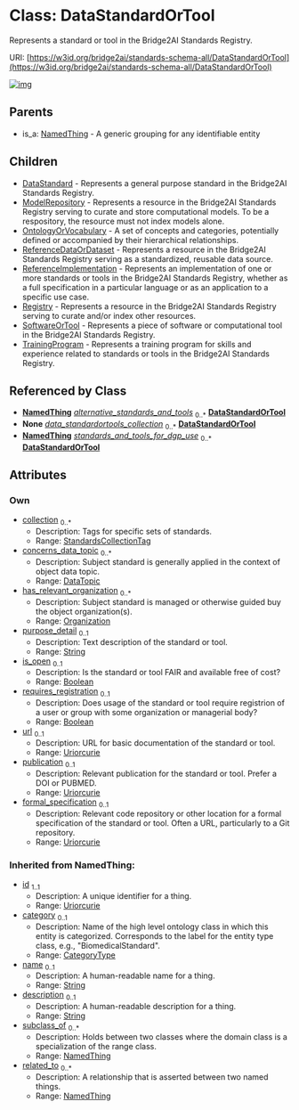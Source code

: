 
# Class: DataStandardOrTool


Represents a standard or tool in the Bridge2AI Standards Registry.

URI: [https://w3id.org/bridge2ai/standards-schema-all/DataStandardOrTool](https://w3id.org/bridge2ai/standards-schema-all/DataStandardOrTool)


[![img](https://yuml.me/diagram/nofunky;dir:TB/class/[TrainingProgram],[SoftwareOrTool],[Registry],[ReferenceImplementation],[ReferenceDataOrDataset],[Organization],[OntologyOrVocabulary],[NamedThing],[ModelRepository],[DataTopic],[Organization]<has_relevant_organization%200..*-%20[DataStandardOrTool&#124;collection:StandardsCollectionTag%20*;purpose_detail:string%20%3F;is_open:boolean%20%3F;requires_registration:boolean%20%3F;url:uriorcurie%20%3F;publication:uriorcurie%20%3F;formal_specification:uriorcurie%20%3F;id(i):uriorcurie;category(i):category_type%20%3F;name(i):string%20%3F;description(i):string%20%3F],[DataTopic]<concerns_data_topic%200..*-%20[DataStandardOrTool],[UseCase]-%20alternative_standards_and_tools%200..*>[DataStandardOrTool],[DataStandardOrToolContainer]++-%20data_standardortools_collection%200..*>[DataStandardOrTool],[UseCase]-%20standards_and_tools_for_dgp_use%200..*>[DataStandardOrTool],[DataStandardOrTool]^-[TrainingProgram],[DataStandardOrTool]^-[SoftwareOrTool],[DataStandardOrTool]^-[Registry],[DataStandardOrTool]^-[ReferenceImplementation],[DataStandardOrTool]^-[ReferenceDataOrDataset],[DataStandardOrTool]^-[OntologyOrVocabulary],[DataStandardOrTool]^-[ModelRepository],[DataStandardOrTool]^-[DataStandard],[NamedThing]^-[DataStandardOrTool],[UseCase],[DataStandardOrToolContainer],[DataStandard])](https://yuml.me/diagram/nofunky;dir:TB/class/[TrainingProgram],[SoftwareOrTool],[Registry],[ReferenceImplementation],[ReferenceDataOrDataset],[Organization],[OntologyOrVocabulary],[NamedThing],[ModelRepository],[DataTopic],[Organization]<has_relevant_organization%200..*-%20[DataStandardOrTool&#124;collection:StandardsCollectionTag%20*;purpose_detail:string%20%3F;is_open:boolean%20%3F;requires_registration:boolean%20%3F;url:uriorcurie%20%3F;publication:uriorcurie%20%3F;formal_specification:uriorcurie%20%3F;id(i):uriorcurie;category(i):category_type%20%3F;name(i):string%20%3F;description(i):string%20%3F],[DataTopic]<concerns_data_topic%200..*-%20[DataStandardOrTool],[UseCase]-%20alternative_standards_and_tools%200..*>[DataStandardOrTool],[DataStandardOrToolContainer]++-%20data_standardortools_collection%200..*>[DataStandardOrTool],[UseCase]-%20standards_and_tools_for_dgp_use%200..*>[DataStandardOrTool],[DataStandardOrTool]^-[TrainingProgram],[DataStandardOrTool]^-[SoftwareOrTool],[DataStandardOrTool]^-[Registry],[DataStandardOrTool]^-[ReferenceImplementation],[DataStandardOrTool]^-[ReferenceDataOrDataset],[DataStandardOrTool]^-[OntologyOrVocabulary],[DataStandardOrTool]^-[ModelRepository],[DataStandardOrTool]^-[DataStandard],[NamedThing]^-[DataStandardOrTool],[UseCase],[DataStandardOrToolContainer],[DataStandard])

## Parents

 *  is_a: [NamedThing](NamedThing.md) - A generic grouping for any identifiable entity

## Children

 * [DataStandard](DataStandard.md) - Represents a general purpose standard in the Bridge2AI Standards Registry.
 * [ModelRepository](ModelRepository.md) - Represents a resource in the Bridge2AI Standards Registry serving to curate and store computational models. To be a respository, the resource must not index models alone.
 * [OntologyOrVocabulary](OntologyOrVocabulary.md) - A set of concepts and categories, potentially defined or accompanied by their hierarchical relationships.
 * [ReferenceDataOrDataset](ReferenceDataOrDataset.md) - Represents a resource in the Bridge2AI Standards Registry serving as a standardized, reusable data source.
 * [ReferenceImplementation](ReferenceImplementation.md) - Represents an implementation of one or more standards or tools in the Bridge2AI Standards Registry, whether as a full specification in a particular language or as an application to a specific use case.
 * [Registry](Registry.md) - Represents a resource in the Bridge2AI Standards Registry serving to curate and/or index other resources.
 * [SoftwareOrTool](SoftwareOrTool.md) - Represents a piece of software or computational tool in the Bridge2AI Standards Registry.
 * [TrainingProgram](TrainingProgram.md) - Represents a training program for skills and experience related to standards or tools in the Bridge2AI Standards Registry.

## Referenced by Class

 *  **[NamedThing](NamedThing.md)** *[alternative_standards_and_tools](alternative_standards_and_tools.md)*  <sub>0..\*</sub>  **[DataStandardOrTool](DataStandardOrTool.md)**
 *  **None** *[data_standardortools_collection](data_standardortools_collection.md)*  <sub>0..\*</sub>  **[DataStandardOrTool](DataStandardOrTool.md)**
 *  **[NamedThing](NamedThing.md)** *[standards_and_tools_for_dgp_use](standards_and_tools_for_dgp_use.md)*  <sub>0..\*</sub>  **[DataStandardOrTool](DataStandardOrTool.md)**

## Attributes


### Own

 * [collection](collection.md)  <sub>0..\*</sub>
     * Description: Tags for specific sets of standards.
     * Range: [StandardsCollectionTag](StandardsCollectionTag.md)
 * [concerns_data_topic](concerns_data_topic.md)  <sub>0..\*</sub>
     * Description: Subject standard is generally applied in the context of object data topic.
     * Range: [DataTopic](DataTopic.md)
 * [has_relevant_organization](has_relevant_organization.md)  <sub>0..\*</sub>
     * Description: Subject standard is managed or otherwise guided buy the object organization(s).
     * Range: [Organization](Organization.md)
 * [purpose_detail](purpose_detail.md)  <sub>0..1</sub>
     * Description: Text description of the standard or tool.
     * Range: [String](types/String.md)
 * [is_open](is_open.md)  <sub>0..1</sub>
     * Description: Is the standard or tool FAIR and available free of cost?
     * Range: [Boolean](types/Boolean.md)
 * [requires_registration](requires_registration.md)  <sub>0..1</sub>
     * Description: Does usage of the standard or tool require registrion of a user or group with some organization or managerial body?
     * Range: [Boolean](types/Boolean.md)
 * [url](url.md)  <sub>0..1</sub>
     * Description: URL for basic documentation of the standard or tool.
     * Range: [Uriorcurie](types/Uriorcurie.md)
 * [publication](publication.md)  <sub>0..1</sub>
     * Description: Relevant publication for the standard or tool. Prefer a DOI or PUBMED.
     * Range: [Uriorcurie](types/Uriorcurie.md)
 * [formal_specification](formal_specification.md)  <sub>0..1</sub>
     * Description: Relevant code repository or other location for a formal specification of the standard or tool. Often a URL, particularly to a Git repository.
     * Range: [Uriorcurie](types/Uriorcurie.md)

### Inherited from NamedThing:

 * [id](id.md)  <sub>1..1</sub>
     * Description: A unique identifier for a thing.
     * Range: [Uriorcurie](types/Uriorcurie.md)
 * [category](category.md)  <sub>0..1</sub>
     * Description: Name of the high level ontology class in which this entity is categorized. Corresponds to the label for the entity type class, e.g., "BiomedicalStandard".
     * Range: [CategoryType](types/CategoryType.md)
 * [name](name.md)  <sub>0..1</sub>
     * Description: A human-readable name for a thing.
     * Range: [String](types/String.md)
 * [description](description.md)  <sub>0..1</sub>
     * Description: A human-readable description for a thing.
     * Range: [String](types/String.md)
 * [subclass_of](subclass_of.md)  <sub>0..\*</sub>
     * Description: Holds between two classes where the domain class is a specialization of the range class.
     * Range: [NamedThing](NamedThing.md)
 * [related_to](related_to.md)  <sub>0..\*</sub>
     * Description: A relationship that is asserted between two named things.
     * Range: [NamedThing](NamedThing.md)
